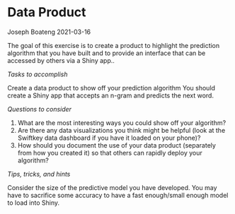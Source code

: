 Data Product
================
Joseph Boateng
2021-03-16

The goal of this exercise is to create a product to highlight the
prediction algorithm that you have built and to provide an interface
that can be accessed by others via a Shiny app..

*Tasks to accomplish*

Create a data product to show off your prediction algorithm You should
create a Shiny app that accepts an n-gram and predicts the next word.

*Questions to consider*

1.  What are the most interesting ways you could show off your
    algorithm?
2.  Are there any data visualizations you think might be helpful (look
    at the Swiftkey data dashboard if you have it loaded on your phone)?
3.  How should you document the use of your data product (separately
    from how you created it) so that others can rapidly deploy your
    algorithm?

*Tips, tricks, and hints*

Consider the size of the predictive model you have developed. You may
have to sacrifice some accuracy to have a fast enough/small enough model
to load into Shiny.
